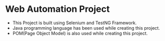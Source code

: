 # Web Automation Project
* This Project is built using Selenium and TestNG Framework. <br>
* Java programming language has been used while creating this project.<br>
* POM(Page Object Model) is also used while creating this project.
